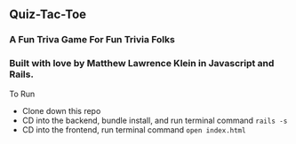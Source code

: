 ## Quiz-Tac-Toe
### A Fun Triva Game For Fun Trivia Folks

### Built with love by Matthew Lawrence Klein in Javascript and Rails. 

To Run
- Clone down this repo 
- CD into the backend, bundle install, and run terminal command ``` rails -s ```
- CD into the frontend, run terminal command ``` open index.html ```